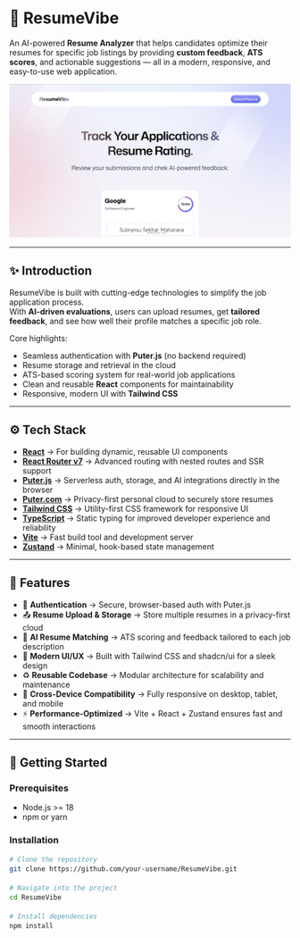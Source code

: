 # 📄 ResumeVibe

An AI-powered **Resume Analyzer** that helps candidates optimize their resumes for specific job listings by providing **custom feedback**, **ATS scores**, and actionable suggestions — all in a modern, responsive, and easy-to-use web application.

![ResumeVibe Screenshort](/public/ResumeVibe_Home.png)

---

## ✨ Introduction
ResumeVibe is built with cutting-edge technologies to simplify the job application process.  
With **AI-driven evaluations**, users can upload resumes, get **tailored feedback**, and see how well their profile matches a specific job role.

Core highlights:
- Seamless authentication with **Puter.js** (no backend required)
- Resume storage and retrieval in the cloud
- ATS-based scoring system for real-world job applications
- Clean and reusable **React** components for maintainability
- Responsive, modern UI with **Tailwind CSS**

---

## ⚙️ Tech Stack

- [**React**](https://react.dev/) → For building dynamic, reusable UI components
- [**React Router v7**](https://reactrouter.com/) → Advanced routing with nested routes and SSR support
- [**Puter.js**](https://jsm.dev/resumind-puterjs) → Serverless auth, storage, and AI integrations directly in the browser
- [**Puter.com**](https://jsm.dev/resumind-puter) → Privacy-first personal cloud to securely store resumes
- [**Tailwind CSS**](https://tailwindcss.com/) → Utility-first CSS framework for responsive UI
- [**TypeScript**](https://www.typescriptlang.org/) → Static typing for improved developer experience and reliability
- [**Vite**](https://vite.dev/) → Fast build tool and development server
- [**Zustand**](https://github.com/pmndrs/zustand) → Minimal, hook-based state management

---

## 🔋 Features

- 🔑 **Authentication** → Secure, browser-based auth with Puter.js
- 📤 **Resume Upload & Storage** → Store multiple resumes in a privacy-first cloud
- 🤖 **AI Resume Matching** → ATS scoring and feedback tailored to each job description
- 🎨 **Modern UI/UX** → Built with Tailwind CSS and shadcn/ui for a sleek design
- ♻️ **Reusable Codebase** → Modular architecture for scalability and maintenance
- 📱 **Cross-Device Compatibility** → Fully responsive on desktop, tablet, and mobile
- ⚡ **Performance-Optimized** → Vite + React + Zustand ensures fast and smooth interactions

---

## 🚀 Getting Started

### Prerequisites
- Node.js >= 18
- npm or yarn

### Installation
```bash
# Clone the repository
git clone https://github.com/your-username/ResumeVibe.git

# Navigate into the project
cd ResumeVibe

# Install dependencies
npm install
